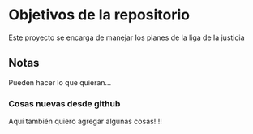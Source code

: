 # Objetivos de la repositorio

Este proyecto se encarga de manejar los planes de la liga de la justicia


## Notas
Pueden hacer lo que quieran...

### Cosas nuevas desde github
Aquí también quiero agregar algunas cosas!!!!
